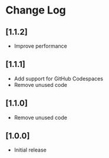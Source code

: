 # Change Log

## [1.1.2]
 - Improve performance

## [1.1.1]
 - Add support for GitHub Codespaces
 - Remove unused code

## [1.1.0]
 - Remove unused code

## [1.0.0]
 - Initial release